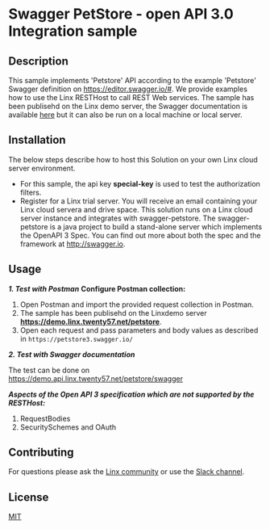 #  Swagger PetStore - open API 3.0 Integration sample

## Description
This sample implements 'Petstore' API according to the example 'Petstore' Swagger definition on https://editor.swagger.io/#.  We provide examples how to use the Linx RESTHost to call REST Web services.  The sample has been publisehd on the Linx demo server, the Swagger documentation is available [here](https://demo.api.linx.twenty57.net/petstore/swagger) but it can also be run on a local machine or local server.  

## Installation
The below steps describe how to host this Solution on your own Linx cloud server environment.

- For this sample, the api key **special-key** is used to test the authorization filters. 
- Register for a Linx trial server. You will receive an email containing your Linx cloud servera and drive space.
This solution runs on a Linx cloud server instance and integrates with swagger-petstore.  The swagger-petstore is a java project to build a stand-alone server which implements the OpenAPI 3 Spec. You can find out more about both the spec and the framework at http://swagger.io.  


## Usage
***1. Test with Postman***
****Configure Postman collection:****
1. Open Postman and import the provided request collection in Postman.
2. The sample has been publisehd on the Linxdemo server **https://demo.linx.twenty57.net/petstore**.  
3. Open each request and pass parameters and body values as described in `https://petstore3.swagger.io/`

***2. Test with Swagger documentation***

The test can be done on https://demo.api.linx.twenty57.net/petstore/swagger

***Aspects of the Open API 3 specification which are not supported by the RESTHost:***
1. RequestBodies
2. SecuritySchemes and OAuth

## Contributing

For questions please ask the [Linx community](https://linx/software/community) or use the [Slack channel](https://linxsoftware.slack.com/archives/C01FLBC1XNX). 

## License

[MIT](https://github.com/linx-software/template-repo/blob/main/LICENSE.txt)
